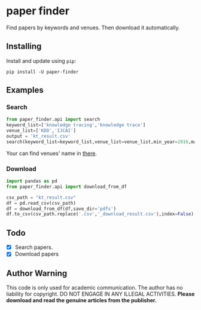 # paper finder
Find papers by keywords and venues. Then download it automatically.

## Installing
Install and update using `pip`:

```shell
pip install -U paper-finder
```

## Examples
### Search

```python
from paper_finder.api import search
keyword_list=['knowledge tracing','knowledge trace']
venue_list=['KDD','IJCAI']
output = 'kt_result.csv'
search(keyword_list=keyword_list,venue_list=venue_list,min_year=2016,max_year=2021,output=output)
```

Your can find venues' name in [there](https://dblp.org/db/journals/index.html).

### Download

```python
import pandas as pd
from paper_finder.api import download_from_df

csv_path = "kt_result.csv"
df = pd.read_csv(csv_path)
df = download_from_df(df,save_dir='pdfs')
df.to_csv(csv_path.replace('.csv','_download_result.csv'),index=False)
```


<!-- #### CLI -->
<!-- 
```shell
python search.py -k "knowledge tracing,knowledge trace" -v "KDD,IJCAI" -o data/kt_result.csv
```
- `min_year` : paper >= min_year
- `max_year` : paper<=max_year
- `k` : keywords, different keywords split use `,`
- `v` : venue, split using `,`. If `default`, will use the default venues.
- `o` : output file path -->



<!-- ### Download -->
<!-- #### CLI

```shell
python download.py -i data/kt_result.csv  -o pdfs
```
- `i` : the csv path from `search`
- `o` : the dir to save pdfs, we will create sub folder for each venue. Such as `pdfs/AIED` -->


## Todo
- [x] Search papers.
- [x] Download papers

## Author Warning
This code is only used for academic communication. 
The author has no liability for copyright. 
DO NOT ENGAGE IN ANY ILLEGAL ACTIVITIES.
**Please download and read the genuine articles from the publisher.**